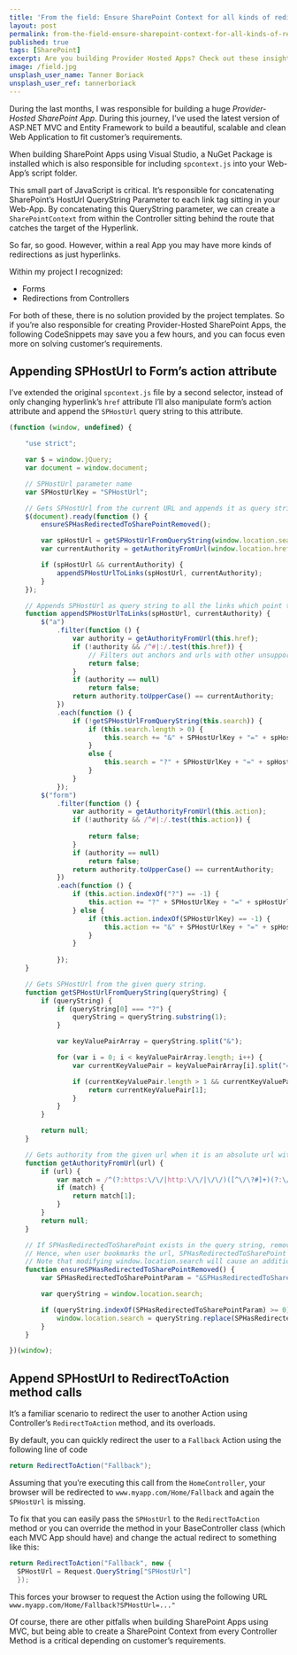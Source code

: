 ```yaml
---
title: 'From the field: Ensure SharePoint Context for all kinds of redirects in MVC'
layout: post
permalink: from-the-field-ensure-sharepoint-context-for-all-kinds-of-redirects-in-mvc
published: true
tags: [SharePoint]
excerpt: Are you building Provider Hosted Apps? Check out these insights from real-world projects.
image: /field.jpg
unsplash_user_name: Tanner Boriack
unsplash_user_ref: tannerboriack
---
```

During the last months, I was responsible for building a huge *Provider-Hosted SharePoint App*. During this journey, I’ve used the latest version of ASP.NET MVC and Entity Framework to build a beautiful, scalable and clean Web Application to fit customer’s requirements.

When building SharePoint Apps using Visual Studio, a NuGet Package is installed which is also responsible for including `spcontext.js` into your Web-App’s script folder.

This small part of JavaScript is critical. It’s responsible for concatenating SharePoint’s HostUrl QueryString Parameter to each link tag sitting in your Web-App. By concatenating this QueryString parameter, we can create a `SharePointContext` from within the Controller sitting behind the route that catches the target of the Hyperlink.

So far, so good. However, within a real App you may have more kinds of redirections as just hyperlinks.

Within my project I recognized:

- Forms
- Redirections from Controllers

For both of these, there is no solution provided by the project templates. So if you’re also responsible for creating Provider-Hosted SharePoint Apps, the following CodeSnippets may save you a few hours, and you can focus even more on solving customer’s requirements.

## Appending SPHostUrl to Form’s action attribute

I’ve extended the original `spcontext.js` file by a second selector, instead of only changing hyperlink’s `href` attribute I’ll also manipulate form’s action attribute and append the `SPHostUrl` query string to this attribute.

```javascript
(function (window, undefined) {

    "use strict";

    var $ = window.jQuery;
    var document = window.document;

    // SPHostUrl parameter name
    var SPHostUrlKey = "SPHostUrl";

    // Gets SPHostUrl from the current URL and appends it as query string to the links which point to current domain in the page.
    $(document).ready(function () {
        ensureSPHasRedirectedToSharePointRemoved();

        var spHostUrl = getSPHostUrlFromQueryString(window.location.search);
        var currentAuthority = getAuthorityFromUrl(window.location.href).toUpperCase();

        if (spHostUrl && currentAuthority) {
            appendSPHostUrlToLinks(spHostUrl, currentAuthority);
        }
    });

    // Appends SPHostUrl as query string to all the links which point to current domain.
    function appendSPHostUrlToLinks(spHostUrl, currentAuthority) {
        $("a")
            .filter(function () {
                var authority = getAuthorityFromUrl(this.href);
                if (!authority && /^#|:/.test(this.href)) {
                    // Filters out anchors and urls with other unsupported protocols.
                    return false;
                }
                if (authority == null)
                    return false;
                return authority.toUpperCase() == currentAuthority;
            })
            .each(function () {
                if (!getSPHostUrlFromQueryString(this.search)) {
                    if (this.search.length > 0) {
                        this.search += "&" + SPHostUrlKey + "=" + spHostUrl;
                    }
                    else {
                        this.search = "?" + SPHostUrlKey + "=" + spHostUrl;
                    }
                }
            });
        $("form")
            .filter(function () {
                var authority = getAuthorityFromUrl(this.action);
                if (!authority && /^#|:/.test(this.action)) {
                  
                    return false;
                }
                if (authority == null)
                    return false;
                return authority.toUpperCase() == currentAuthority;
            })
            .each(function () {
                if (this.action.indexOf("?") == -1) {
                    this.action += "?" + SPHostUrlKey + "=" + spHostUrl;
                } else {
                    if (this.action.indexOf(SPHostUrlKey) == -1) {
                        this.action += "&" + SPHostUrlKey + "=" + spHostUrl;
                    }
                }
                 
            });
    }

    // Gets SPHostUrl from the given query string.
    function getSPHostUrlFromQueryString(queryString) {
        if (queryString) {
            if (queryString[0] === "?") {
                queryString = queryString.substring(1);
            }

            var keyValuePairArray = queryString.split("&");

            for (var i = 0; i < keyValuePairArray.length; i++) {
                var currentKeyValuePair = keyValuePairArray[i].split("=");

                if (currentKeyValuePair.length > 1 && currentKeyValuePair[0] == SPHostUrlKey) {
                    return currentKeyValuePair[1];
                }
            }
        }

        return null;
    }

    // Gets authority from the given url when it is an absolute url with http/https protocol or a protocol relative url.
    function getAuthorityFromUrl(url) {
        if (url) {
            var match = /^(?:https:\/\/|http:\/\/|\/\/)([^\/\?#]+)(?:\/|#|$|\?)/i.exec(url);
            if (match) {
                return match[1];
            }
        }
        return null;
    }

    // If SPHasRedirectedToSharePoint exists in the query string, remove it.
    // Hence, when user bookmarks the url, SPHasRedirectedToSharePoint will not be included.
    // Note that modifying window.location.search will cause an additional request to server.
    function ensureSPHasRedirectedToSharePointRemoved() {
        var SPHasRedirectedToSharePointParam = "&SPHasRedirectedToSharePoint=1";

        var queryString = window.location.search;

        if (queryString.indexOf(SPHasRedirectedToSharePointParam) >= 0) {
            window.location.search = queryString.replace(SPHasRedirectedToSharePointParam, "");
        }
    }

})(window);

```

## Append SPHostUrl to RedirectToAction method calls

It’s a familiar scenario to redirect the user to another Action using Controller’s `RedirectToAction` method, and its overloads.

By default, you can quickly redirect the user to a `Fallback` Action using the following line of code

```csharp
return RedirectToAction("Fallback");

```

Assuming that you’re executing this call from the `HomeController`, your browser will be redirected to `www.myapp.com/Home/Fallback` and again the `SPHostUrl` is missing.

To fix that you can easily pass the `SPHostUrl` to the `RedirectToAction` method or you can override the method in your BaseController class (which each MVC App should have) and change the actual redirect to something like this:

```csharp
return RedirectToAction("Fallback", new {
  SPHostUrl = Request.QueryString["SPHostUrl"]
  });

```

This forces your browser to request the Action using the following URL `www.myapp.com/Home/Fallback?SPHostUrl=..."`

Of course, there are other pitfalls when building SharePoint Apps using MVC, but being able to create a SharePoint Context from every Controller Method is a critical depending on customer’s requirements.


